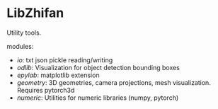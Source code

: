 # LibZhifan

Utility tools.

modules:
- *io*: txt json pickle reading/writing
- *odlib*: Visualization for object detection bounding boxes
- *epylab*: matplotlib extension
- *geometry*: 3D geometries, camera projections, mesh visualization. Requires pytorch3d
- *numeric*: Utilities for numeric libraries (numpy, pytorch)
